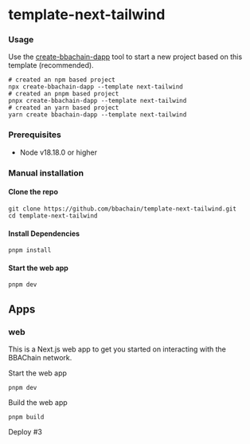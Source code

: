 # template-next-tailwind

### Usage

Use the [create-bbachain-dapp](https://github.com/bbachain/create-bbachain-dapp) tool to start a new project based on this template (recommended).

```shell
# created an npm based project
npx create-bbachain-dapp --template next-tailwind
# created an pnpm based project
pnpx create-bbachain-dapp --template next-tailwind
# created an yarn based project
yarn create bbachain-dapp --template next-tailwind
```

### Prerequisites

- Node v18.18.0 or higher

### Manual installation

#### Clone the repo

```shell
git clone https://github.com/bbachain/template-next-tailwind.git
cd template-next-tailwind
```

#### Install Dependencies

```shell
pnpm install
```

#### Start the web app

```
pnpm dev
```

## Apps

### web

This is a Next.js web app to get you started on interacting with the BBAChain network.

Start the web app

```shell
pnpm dev
```

Build the web app

```shell
pnpm build
```

Deploy #3
